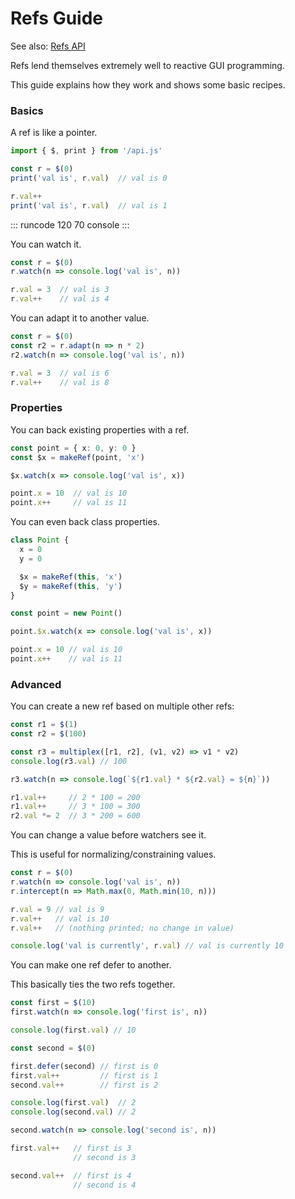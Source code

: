 # Refs Guide

See also: [Refs API](/api/refs.html)

Refs lend themselves extremely well to reactive GUI programming.

This guide explains how they work and shows some basic recipes.

### Basics

A ref is like a pointer.

```typescript
import { $, print } from '/api.js'

const r = $(0)
print('val is', r.val)  // val is 0

r.val++
print('val is', r.val)  // val is 1
```

::: runcode 120 70 console
:::

You can watch it.

```typescript
const r = $(0)
r.watch(n => console.log('val is', n))

r.val = 3  // val is 3
r.val++    // val is 4
```

You can adapt it to another value.

```typescript
const r = $(0)
const r2 = r.adapt(n => n * 2)
r2.watch(n => console.log('val is', n))

r.val = 3  // val is 6
r.val++    // val is 8
```

### Properties

You can back existing properties with a ref.

```typescript
const point = { x: 0, y: 0 }
const $x = makeRef(point, 'x')

$x.watch(x => console.log('val is', x))

point.x = 10  // val is 10
point.x++     // val is 11
```

You can even back class properties.

```typescript
class Point {
  x = 0
  y = 0

  $x = makeRef(this, 'x')
  $y = makeRef(this, 'y')
}

const point = new Point()

point.$x.watch(x => console.log('val is', x))

point.x = 10 // val is 10
point.x++    // val is 11
```

### Advanced

You can create a new ref based on multiple other refs:

```typescript
const r1 = $(1)
const r2 = $(100)

const r3 = multiplex([r1, r2], (v1, v2) => v1 * v2)
console.log(r3.val) // 100

r3.watch(n => console.log(`${r1.val} * ${r2.val} = ${n}`))

r1.val++     // 2 * 100 = 200
r1.val++     // 3 * 100 = 300
r2.val *= 2  // 3 * 200 = 600
```

You can change a value before watchers see it.

This is useful for normalizing/constraining values.

```typescript
const r = $(0)
r.watch(n => console.log('val is', n))
r.intercept(n => Math.max(0, Math.min(10, n)))

r.val = 9 // val is 9
r.val++   // val is 10
r.val++   // (nothing printed; no change in value)

console.log('val is currently', r.val) // val is currently 10
```

You can make one ref defer to another.

This basically ties the two refs together.

```typescript
const first = $(10)
first.watch(n => console.log('first is', n))

console.log(first.val) // 10

const second = $(0)

first.defer(second) // first is 0
first.val++         // first is 1
second.val++        // first is 2

console.log(first.val)  // 2
console.log(second.val) // 2

second.watch(n => console.log('second is', n))

first.val++   // first is 3
              // second is 3

second.val++  // first is 4
              // second is 4
```
